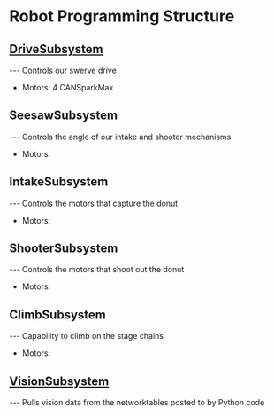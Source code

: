 # Robot Programming Structure

## [DriveSubsystem](https://github.com/FirewallRobotics/2024-Zenith/blob/main/src/main/java/frc/robot/subsystems/DriveSubsystem.java)
--- Controls our swerve drive


* Motors: 4 CANSparkMax


## SeesawSubsystem
--- Controls the angle of our intake and shooter mechanisms

* Motors:

## IntakeSubsystem
--- Controls the motors that capture the donut

* Motors:

## ShooterSubsystem
--- Controls the motors that shoot out the donut

* Motors:

## ClimbSubsystem
--- Capability to climb on the stage chains

* Motors:

## [VisionSubsystem](https://github.com/FirewallRobotics/2024-Zenith/blob/main/src/main/java/frc/robot/subsystems/VisionSubsystem.java)
--- Pulls vision data from the networktables posted to by Python code
